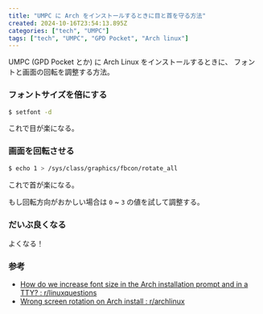 ```yaml
---
title: "UMPC に Arch をインストールするときに目と首を守る方法"
created: 2024-10-16T23:54:13.895Z
categories: ["tech", "UMPC"]
tags: ["tech", "UMPC", "GPD Pocket", "Arch linux"]
---
```


UMPC (GPD Pocket とか) に Arch Linux をインストールするときに、
フォントと画面の回転を調整する方法。


### フォントサイズを倍にする
```sh
$ setfont -d
```

これで目が楽になる。


### 画面を回転させる
```sh
$ echo 1 > /sys/class/graphics/fbcon/rotate_all
```

これで首が楽になる。

もし回転方向がおかしい場合は `0` ~ `3` の値を試して調整する。


### だいぶ良くなる

よくなる！


### 参考
- [How do we increase font size in the Arch installation prompt and in a TTY? : r/linuxquestions](https://www.reddit.com/r/linuxquestions/comments/uu5vv2/how_do_we_increase_font_size_in_the_arch/)
- [Wrong screen rotation on Arch install : r/archlinux](https://www.reddit.com/r/archlinux/comments/rde02y/wrong_screen_rotation_on_arch_install/)


